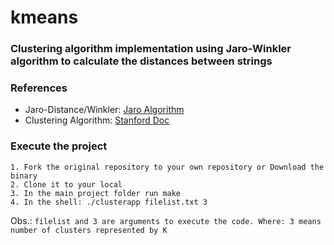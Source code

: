 # kmeans

### Clustering algorithm implementation using Jaro-Winkler algorithm to calculate the distances between strings

### References

- Jaro-Distance/Winkler: [Jaro Algorithm](https://en.wikipedia.org/wiki/Jaro%E2%80%93Winkler_distance)
- Clustering Algorithm: [Stanford Doc](https://web.stanford.edu/class/cs345a/slides/12-clustering.pdf)

### Execute the project

```
1. Fork the original repository to your own repository or Download the binary
2. Clone it to your local
3. In the main project folder run make
4. In the shell: ./clusterapp filelist.txt 3
```
Obs.: `filelist and 3 are arguments to execute the code. Where: 3 means number of clusters represented by K`
